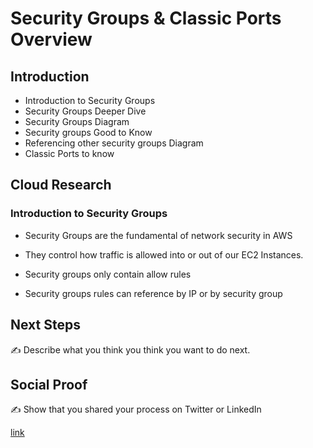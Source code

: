 

# Security Groups & Classic Ports Overview

## Introduction

- Introduction to Security Groups
- Security Groups Deeper Dive
- Security Groups Diagram
- Security groups Good to Know
- Referencing other security groups Diagram
- Classic Ports to know


## Cloud Research

### Introduction to Security Groups

- Security Groups are the fundamental of network security in AWS
- They control how traffic is allowed into or out of our EC2 Instances.
 
- Security groups only contain allow rules 
- Security groups rules can reference by IP or by security group



## Next Steps

✍️ Describe what you think you think you want to do next.

## Social Proof

✍️ Show that you shared your process on Twitter or LinkedIn

[link](link)
